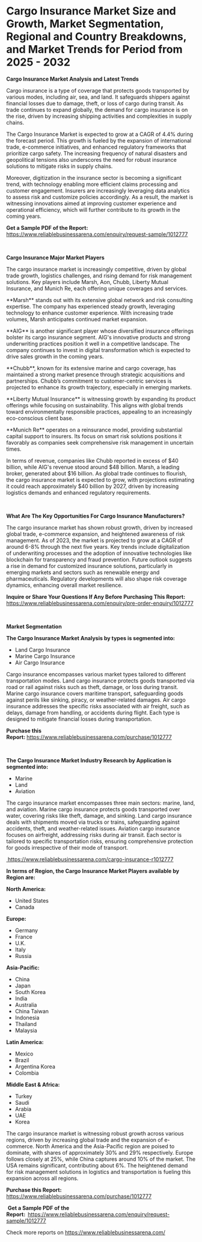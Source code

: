 <p><h1>Cargo Insurance Market Size and Growth, Market Segmentation, Regional and Country Breakdowns, and Market Trends for Period from 2025 -  2032</h1></p><p><strong>Cargo Insurance Market Analysis and Latest Trends</strong></p>
<p><p>Cargo insurance is a type of coverage that protects goods transported by various modes, including air, sea, and land. It safeguards shippers against financial losses due to damage, theft, or loss of cargo during transit. As trade continues to expand globally, the demand for cargo insurance is on the rise, driven by increasing shipping activities and complexities in supply chains.</p><p>The Cargo Insurance Market is expected to grow at a CAGR of 4.4% during the forecast period. This growth is fueled by the expansion of international trade, e-commerce initiatives, and enhanced regulatory frameworks that prioritize cargo safety. The increasing frequency of natural disasters and geopolitical tensions also underscores the need for robust insurance solutions to mitigate risks in supply chains.</p><p>Moreover, digitization in the insurance sector is becoming a significant trend, with technology enabling more efficient claims processing and customer engagement. Insurers are increasingly leveraging data analytics to assess risk and customize policies accordingly. As a result, the market is witnessing innovations aimed at improving customer experience and operational efficiency, which will further contribute to its growth in the coming years.</p></p>
<p><strong>Get a Sample PDF of the Report:&nbsp;</strong> <a href="https://www.reliablebusinessarena.com/enquiry/request-sample/1012777?utm_campaign=1789&utm_medium=2&utm_source=Github&utm_content=ia&utm_term=05032025&utm_id=cargo-insurance">https://www.reliablebusinessarena.com/enquiry/request-sample/1012777</a></p>
<p>&nbsp;</p>
<p><strong>Cargo Insurance Major Market Players</strong></p>
<p><p>The cargo insurance market is increasingly competitive, driven by global trade growth, logistics challenges, and rising demand for risk management solutions. Key players include Marsh, Aon, Chubb, Liberty Mutual Insurance, and Munich Re, each offering unique coverages and services.</p><p>**Marsh** stands out with its extensive global network and risk consulting expertise. The company has experienced steady growth, leveraging technology to enhance customer experience. With increasing trade volumes, Marsh anticipates continued market expansion.</p><p>**AIG** is another significant player whose diversified insurance offerings bolster its cargo insurance segment. AIG's innovative products and strong underwriting practices position it well in a competitive landscape. The company continues to invest in digital transformation which is expected to drive sales growth in the coming years.</p><p>**Chubb**, known for its extensive marine and cargo coverage, has maintained a strong market presence through strategic acquisitions and partnerships. Chubb’s commitment to customer-centric services is projected to enhance its growth trajectory, especially in emerging markets.</p><p>**Liberty Mutual Insurance** is witnessing growth by expanding its product offerings while focusing on sustainability. This aligns with global trends toward environmentally responsible practices, appealing to an increasingly eco-conscious client base.</p><p>**Munich Re** operates on a reinsurance model, providing substantial capital support to insurers. Its focus on smart risk solutions positions it favorably as companies seek comprehensive risk management in uncertain times.</p><p>In terms of revenue, companies like Chubb reported in excess of $40 billion, while AIG's revenue stood around $48 billion. Marsh, a leading broker, generated about $16 billion. As global trade continues to flourish, the cargo insurance market is expected to grow, with projections estimating it could reach approximately $40 billion by 2027, driven by increasing logistics demands and enhanced regulatory requirements.</p></p>
<p>&nbsp;</p>
<p><strong>What Are The Key Opportunities For Cargo Insurance Manufacturers?</strong></p>
<p><p>The cargo insurance market has shown robust growth, driven by increased global trade, e-commerce expansion, and heightened awareness of risk management. As of 2023, the market is projected to grow at a CAGR of around 6-8% through the next five years. Key trends include digitalization of underwriting processes and the adoption of innovative technologies like blockchain for transparency and fraud prevention. Future outlook suggests a rise in demand for customized insurance solutions, particularly in emerging markets and sectors such as renewable energy and pharmaceuticals. Regulatory developments will also shape risk coverage dynamics, enhancing overall market resilience.</p></p>
<p><strong>Inquire or Share Your Questions If Any Before Purchasing This Report:</strong> <a href="https://www.reliablebusinessarena.com/enquiry/pre-order-enquiry/1012777?utm_campaign=1789&utm_medium=2&utm_source=Github&utm_content=ia&utm_term=05032025&utm_id=cargo-insurance">https://www.reliablebusinessarena.com/enquiry/pre-order-enquiry/1012777</a></p>
<p>&nbsp;</p>
<p><strong>Market Segmentation</strong></p>
<p><strong>The Cargo Insurance Market Analysis by types is segmented into:</strong></p>
<p><ul><li>Land Cargo Insurance</li><li>Marine Cargo Insurance</li><li>Air Cargo Insurance</li></ul></p>
<p><p>Cargo insurance encompasses various market types tailored to different transportation modes. Land cargo insurance protects goods transported via road or rail against risks such as theft, damage, or loss during transit. Marine cargo insurance covers maritime transport, safeguarding goods against perils like sinking, piracy, or weather-related damages. Air cargo insurance addresses the specific risks associated with air freight, such as delays, damage from handling, or accidents during flight. Each type is designed to mitigate financial losses during transportation.</p></p>
<p><strong>Purchase this Report:&nbsp;</strong><a href="https://www.reliablebusinessarena.com/purchase/1012777?utm_campaign=1789&utm_medium=2&utm_source=Github&utm_content=ia&utm_term=05032025&utm_id=cargo-insurance">https://www.reliablebusinessarena.com/purchase/1012777</a></p>
<p>&nbsp;</p>
<p><strong>The Cargo Insurance Market Industry Research by Application is segmented into:</strong></p>
<p><ul><li>Marine</li><li>Land</li><li>Aviation</li></ul></p>
<p><p>The cargo insurance market encompasses three main sectors: marine, land, and aviation. Marine cargo insurance protects goods transported over water, covering risks like theft, damage, and sinking. Land cargo insurance deals with shipments moved via trucks or trains, safeguarding against accidents, theft, and weather-related issues. Aviation cargo insurance focuses on airfreight, addressing risks during air transit. Each sector is tailored to specific transportation risks, ensuring comprehensive protection for goods irrespective of their mode of transport.</p></p>
<p><a href="https://www.reliablebusinessarena.com/cargo-insurance-r1012777?utm_campaign=1789&utm_medium=2&utm_source=Github&utm_content=ia&utm_term=05032025&utm_id=cargo-insurance">&nbsp;https://www.reliablebusinessarena.com/cargo-insurance-r1012777</a></p>
<p><strong>In terms of Region, the Cargo Insurance Market Players available by Region are:</strong></p>
<p>
    <p> <strong> North America: </strong>
        <ul>
            <li>United States</li>
            <li>Canada</li>
        </ul>
        </p> 
    <p> <strong> Europe: </strong>
        <ul>
            <li>Germany</li>
            <li>France</li>
            <li>U.K.</li>
            <li>Italy</li>
            <li>Russia</li>
        </ul>
        </p> 
    <p> <strong> Asia-Pacific: </strong>
        <ul>
            <li>China</li>
            <li>Japan</li>
            <li>South Korea</li>
            <li>India</li>
            <li>Australia</li>
            <li>China Taiwan</li>
            <li>Indonesia</li>
            <li>Thailand</li>
            <li>Malaysia</li>
        </ul>
        </p> 
    <p> <strong> Latin America: </strong>
        <ul>
            <li>Mexico</li>
            <li>Brazil</li>
            <li>Argentina Korea</li>
            <li>Colombia</li>
        </ul>
        </p> 
    <p> <strong> Middle East & Africa: </strong>
        <ul>
            <li>Turkey</li>
            <li>Saudi</li>
            <li>Arabia</li>
            <li>UAE</li>
            <li>Korea</li>
        </ul>
    </p>
    </p>
<p><p>The cargo insurance market is witnessing robust growth across various regions, driven by increasing global trade and the expansion of e-commerce. North America and the Asia-Pacific region are poised to dominate, with shares of approximately 30% and 29% respectively. Europe follows closely at 25%, while China captures around 10% of the market. The USA remains significant, contributing about 6%. The heightened demand for risk management solutions in logistics and transportation is fueling this expansion across all regions.</p></p>
<p><strong>Purchase this Report: </strong><a href="https://www.reliablebusinessarena.com/purchase/1012777?utm_campaign=1789&utm_medium=2&utm_source=Github&utm_content=ia&utm_term=05032025&utm_id=cargo-insurance">https://www.reliablebusinessarena.com/purchase/1012777</a></p>
<p>&nbsp;<strong>Get a Sample PDF of the Report:&nbsp;&nbsp;</strong><a href="https://www.reliablebusinessarena.com/enquiry/request-sample/1012777?utm_campaign=1789&utm_medium=2&utm_source=Github&utm_content=ia&utm_term=05032025&utm_id=cargo-insurance">https://www.reliablebusinessarena.com/enquiry/request-sample/1012777</a></p>
<p><strong></strong></p>
<p>Check more reports on <a href="https://www.reliablebusinessarena.com/?utm_campaign=1789&utm_medium=2&utm_source=Github&utm_content=ia&utm_term=05032025&utm_id=cargo-insurance">https://www.reliablebusinessarena.com/</a></p>